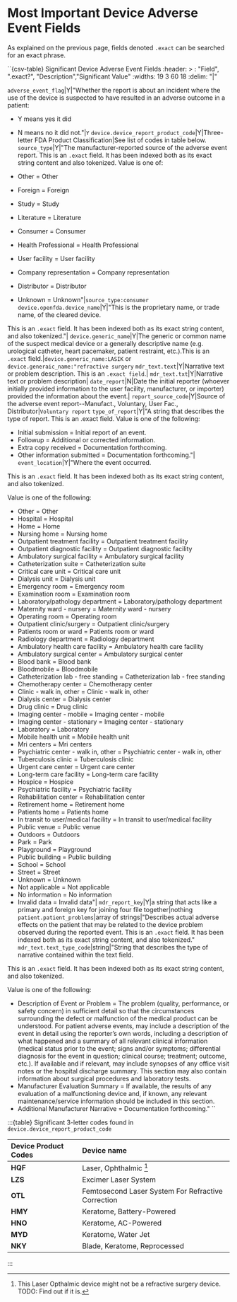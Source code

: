 # Most Important Device Adverse Event Fields

As explained on the previous page, fields denoted `.exact` can be searched for an exact phrase.

``{csv-table} Significant Device Adverse Event Fields
:header: >
:    "Field", ".exact?", "Description","Significant Value" 
:widths: 19 3 60 18
:delim: "|"

`adverse_event_flag`|Y|"Whether the report is about an incident where the use of the device is suspected to have resulted in an adverse outcome in a patient:
- Y means yes it did
- N means no it did not."|`Y`
`device.device_report_product_code`|Y|Three-letter FDA Product Classification|See list of codes in table below.
`source_type`|Y|"The manufacturer-reported source of the adverse event report. This is an `.exact` field. It has been indexed both as its exact string content and also tokenized. Value is one of:

- Other = Other
- Foreign = Foreign
- Study = Study
- Literature = Literature
- Consumer = Consumer
- Health Professional = Health Professional
- User facility = User facility
- Company representation = Company representation
- Distributor = Distributor
- Unknown = Unknown"|`source_type:consumer`
`device.openfda.device_name`|Y|"This is the proprietary name, or trade name, of the cleared device.

This is an `.exact` field. It has been indexed both as its exact string content, and also tokenized."|
`device.generic_name`|Y|The generic or common name of the suspect medical device or a generally descriptive name (e.g. urological catheter, heart pacemaker, patient restraint, etc.).This is an `.exact` field.|`device.generic_name:LASIK` or `device.generaic_name:"refractive surgery`
`mdr_text.text`|Y|Narrative text or problem description. This is an `.exact field`.| 
`mdr_text.txt`|Y|Narrative text or problem description|
`date_report`|N|Date the initial reporter (whoever initially provided information to the user facility, manufacturer, or importer) provided the information about the event.|
`report_source_code`|Y|Source of the adverse event report--Manufact., Voluntary, User Fac., Distributor|`Voluntary report`
`type_of_report`|Y|"A string that describes the type of report. This is an .exact field. Value is one of the following:

- Initial submission = Initial report of an event.
- Followup = Additional or corrected information.
- Extra copy received = Documentation forthcoming.
- Other information submitted = Documentation forthcoming."|
`event_location`|Y|"Where the event occurred.

This is an `.exact` field. It has been indexed both as its exact string content, and also tokenized.

Value is one of the following:

- Other = Other
- Hospital = Hospital
- Home = Home
- Nursing home = Nursing home
- Outpatient treatment facility = Outpatient treatment facility
- Outpatient diagnostic facility = Outpatient diagnostic facility
- Ambulatory surgical facility = Ambulatory surgical facility
- Catheterization suite = Catheterization suite
- Critical care unit = Critical care unit
- Dialysis unit = Dialysis unit
- Emergency room = Emergency room
- Examination room = Examination room
- Laboratory/pathology department = Laboratory/pathology department
- Maternity ward - nursery = Maternity ward - nursery
- Operating room = Operating room
- Outpatient clinic/surgery = Outpatient clinic/surgery
- Patients room or ward = Patients room or ward
- Radiology department = Radiology department
- Ambulatory health care facility = Ambulatory health care facility
- Ambulatory surgical center = Ambulatory surgical center
- Blood bank = Blood bank
- Bloodmobile = Bloodmobile
- Catheterization lab - free standing = Catheterization lab - free standing
- Chemotherapy center = Chemotherapy center
- Clinic - walk in, other = Clinic - walk in, other
- Dialysis center = Dialysis center
- Drug clinic = Drug clinic
- Imaging center - mobile = Imaging center - mobile
- Imaging center - stationary = Imaging center - stationary
- Laboratory = Laboratory
- Mobile health unit = Mobile health unit
- Mri centers = Mri centers
- Psychiatric center - walk in, other = Psychiatric center - walk in, other
- Tuberculosis clinic = Tuberculosis clinic
- Urgent care center = Urgent care center
- Long-term care facility = Long-term care facility
- Hospice = Hospice
- Psychiatric facility = Psychiatric facility
- Rehabilitation center = Rehabilitation center
- Retirement home = Retirement home
- Patients home = Patients home
- In transit to user/medical facility = In transit to user/medical facility
- Public venue = Public venue
- Outdoors = Outdoors
- Park = Park
- Playground = Playground
- Public building = Public building
- School = School
- Street = Street
- Unknown = Unknown
- Not applicable = Not applicable
- No information = No information
- Invalid data = Invalid data"|
`mdr_report_key`|Y|a string that acts like a primary and foreign key for joining four file together|nothing
`patient.patient_problems`|array of strings|"Describes actual adverse effects on the patient that may be related to the device problem observed during the reported event.
This is an `.exact` field. It has been indexed both as its exact string content, and also tokenized."
`mdr_text.text_type_code`|string|"String that describes the type of narrative contained within the text field.

This is an `.exact` field. It has been indexed both as its exact string content, and also tokenized.

Value is one of the following:

- Description of Event or Problem = The problem (quality, performance, or safety concern) in sufficient detail so that the circumstances surrounding the defect or malfunction of the medical product can be understood. For patient adverse events, may include a description of the event in detail using the reporter’s own words, including a description of what happened and a summary of all relevant clinical information (medical status prior to the event; signs and/or symptoms; differential diagnosis for the event in question; clinical course; treatment; outcome, etc.). If available and if relevant, may include synopses of any office visit notes or the hospital discharge summary. This section may also contain information about surgical procedures and laboratory tests.
- Manufacturer Evaluation Summary = If available, the results of any evaluation of a malfunctioning device and, if known, any relevant maintenance/service information should be included in this section.
- Additional Manufacturer Narrative = Documentation forthcoming."
``

:::{table} Significant 3-letter codes found in `device.device_report_product_code`

| Device Product Codes | Device name |
:--- | :-----------------
**HQF** | Laser, Ophthalmic [^1] 
**LZS** | Excimer Laser System 
**OTL** | Femtosecond Laser System For Refractive Correction 
**HMY** | Keratome, Battery-Powered 
**HNO** | Keratome, AC-Powered 
**MYD** | Keratome, Water Jet 
**NKY** | Blade, Keratome, Reprocessed 
:::

[^1]: This Laser Opthalmic device might not be a refractive surgery device. TODO: Find out if it is.

